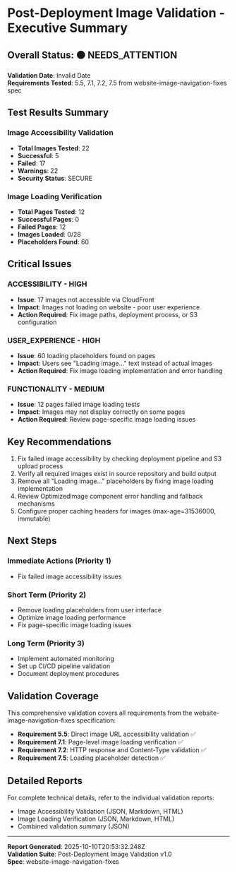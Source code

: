 # Post-Deployment Image Validation - Executive Summary

## Overall Status: 🟠 NEEDS_ATTENTION

**Validation Date**: Invalid Date  
**Requirements Tested**: 5.5, 7.1, 7.2, 7.5 from website-image-navigation-fixes
spec

## Test Results Summary

### Image Accessibility Validation

- **Total Images Tested**: 22
- **Successful**: 5
- **Failed**: 17
- **Warnings**: 22
- **Security Status**: SECURE

### Image Loading Verification

- **Total Pages Tested**: 12
- **Successful Pages**: 0
- **Failed Pages**: 12
- **Images Loaded**: 0/28
- **Placeholders Found**: 60

## Critical Issues

### ACCESSIBILITY - HIGH

- **Issue**: 17 images not accessible via CloudFront
- **Impact**: Images not loading on website - poor user experience
- **Action Required**: Fix image paths, deployment process, or S3 configuration

### USER_EXPERIENCE - HIGH

- **Issue**: 60 loading placeholders found on pages
- **Impact**: Users see "Loading image..." text instead of actual images
- **Action Required**: Fix image loading implementation and error handling

### FUNCTIONALITY - MEDIUM

- **Issue**: 12 pages failed image loading tests
- **Impact**: Images may not display correctly on some pages
- **Action Required**: Review page-specific image loading issues

## Key Recommendations

1. Fix failed image accessibility by checking deployment pipeline and S3 upload
   process
2. Verify all required images exist in source repository and build output
3. Remove all "Loading image..." placeholders by fixing image loading
   implementation
4. Review OptimizedImage component error handling and fallback mechanisms
5. Configure proper caching headers for images (max-age=31536000, immutable)

## Next Steps

### Immediate Actions (Priority 1)

- Fix failed image accessibility issues

### Short Term (Priority 2)

- Remove loading placeholders from user interface
- Optimize image loading performance
- Fix page-specific image loading issues

### Long Term (Priority 3)

- Implement automated monitoring
- Set up CI/CD pipeline validation
- Document deployment procedures

## Validation Coverage

This comprehensive validation covers all requirements from the
website-image-navigation-fixes specification:

- **Requirement 5.5**: Direct image URL accessibility validation ✅
- **Requirement 7.1**: Page-level image loading verification ✅
- **Requirement 7.2**: HTTP response and Content-Type validation ✅
- **Requirement 7.5**: Loading placeholder detection ✅

## Detailed Reports

For complete technical details, refer to the individual validation reports:

- Image Accessibility Validation (JSON, Markdown, HTML)
- Image Loading Verification (JSON, Markdown, HTML)
- Combined validation summary (JSON)

---

**Report Generated**: 2025-10-10T20:53:32.248Z  
**Validation Suite**: Post-Deployment Image Validation v1.0  
**Spec**: website-image-navigation-fixes
